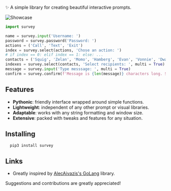 ✨ A simple library for creating beautiful interactive prompts.

![Showcase](/images/showcase.gif)

```py
import survey

name = survey.input('Username: ')
password = survey.password('Password: ')
actions = ('Call', 'Text', 'Exit')
index = survey.select(actions, 'Chose an action: ')
# if index == 0: elif index == 1: else: ...
contacts = ('Squig', 'Zelan', 'Momo', 'Hamberg', 'Evan', 'Vonnie', 'Dwalon', 'Hacen')
indexes = survey.select(contacts, 'Select recipients: ', multi = True)
message = survey.input('Type messsage: ', multi = True)
confirm = survey.confirm(f'Message is {len(message)} characters long. Send? ', default = True)
```

## Features

- **Pythonic**: friendly interface wrapped around simple functions.
- **Lightweight**: independent of any other prompt or visual libraries.
- **Adaptable**: works with any string formatting and window size.
- **Extensive**: packed with tweaks and features for any situation.

## Installing

```
  pip3 install survey
```

## Links

- Greatly inspired by [AlecAivazis's GoLang](https://github.com/AlecAivazis/survey) library.

Suggestions and contributions are greatly appreciated!
